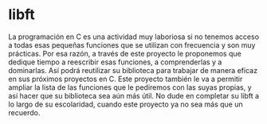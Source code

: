 # libft
La programación en C es una actividad muy laboriosa si no tenemos acceso a todas esas pequeñas funciones que se utilizan con frecuencia y son muy prácticas. Por esa razón, a través de este proyecto le proponemos que dedique tiempo a reescribir esas funciones, a comprenderlas y a dominarlas. Así podrá reutilizar su biblioteca para trabajar de manera eficaz en sus próximos proyectos en C. Este proyecto también le va a permitir ampliar la lista de las funciones que le pediremos con las suyas propias, y así hacer que su biblioteca sea aún más útil. No dude en completar su libft a lo largo de su escolaridad, cuando este proyecto ya no sea más que un recuerdo.
